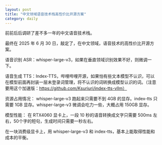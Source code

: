 ```yaml
---
layout: post
title: "中文领域语音技术栈高性价比开源方案"
category: daily
---
```



前前后后调研了差不多一年的中文语音技术栈。

最终在 2025 年 6 月 30 日，敲定了，在中文领域，语音技术的高性价比开源方案。

语音识别 ASR：whisper-large-v3，如果在垂直领域识别效果不好，则微调一下。

语音生成 TTS：Index-TTS，哔哩哔哩开源，如果怕有些文本模型不认识，可以在模型前面再封装一层未登录词管理，将不认识的词转换成模型认识的词。（注意要用这个加速版：https://github.com/Ksuriuri/index-tts-vllm）

资源占用情况：
whisper-large-v3 跑起来只需要不到 4GB 的显存。index-tts 只需要 1GB 显存。whisper-large-v3 微调会吃力一些，大概占用 150GB 显存。

模型性能：
在 RTX4060 显卡上，一段 10 秒的语音转换成文字只需要 500ms 左右，50个字的短句，生成时间只需要一秒左右。

在一块消费级显卡上，用 whisper-large-v3 和 index-tts，基本上能取得性能和成本的平衡。
